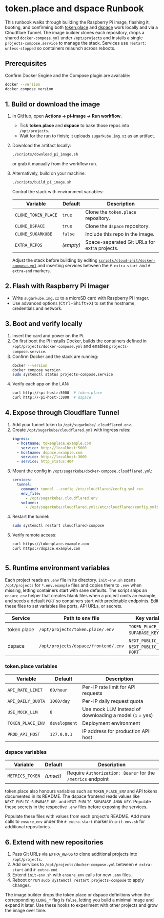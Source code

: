 # token.place and dspace Runbook

This runbook walks through building the Raspberry Pi image, flashing it, booting,
and confirming both [token.place](https://github.com/futuroptimist/token.place)
and [dspace](https://github.com/democratizedspace/dspace) work locally and via a
Cloudflare Tunnel. The image builder clones each repository, drops a shared
`docker-compose.yml` under `/opt/projects` and installs a single
`projects-compose.service` to manage the stack. Services use `restart:
unless-stopped` so containers relaunch across reboots.

## Prerequisites

Confirm Docker Engine and the Compose plugin are available:

```sh
docker --version
docker compose version
```

## 1. Build or download the image

1. In GitHub, open **Actions → pi-image → Run workflow**.
   - Tick **token.place** and **dspace** to bake those repos into `/opt/projects`.
   - Wait for the run to finish; it uploads `sugarkube.img.xz` as an artifact.
2. Download the artifact locally:
   ```sh
   ./scripts/download_pi_image.sh
   ```
   or grab it manually from the workflow run.
3. Alternatively, build on your machine:
   ```sh
   ./scripts/build_pi_image.sh
   ```
   Control the stack with environment variables:

   | Variable | Default | Description |
   | --- | --- | --- |
   | `CLONE_TOKEN_PLACE` | `true` | Clone the `token.place` repository. |
   | `CLONE_DSPACE` | `true` | Clone the `dspace` repository. |
   | `CLONE_SUGARKUBE` | `false` | Include this repo in the image. |
   | `EXTRA_REPOS` | _(empty)_ | Space-separated Git URLs for extra projects. |

   Adjust the stack before building by editing
   [`scripts/cloud-init/docker-compose.yml`](../scripts/cloud-init/docker-compose.yml)
   and inserting services between the `# extra-start` and `# extra-end` markers.

## 2. Flash with Raspberry Pi Imager

- Write `sugarkube.img.xz` to a microSD card with Raspberry Pi Imager.
- Use advanced options (<kbd>Ctrl</kbd>+<kbd>Shift</kbd>+<kbd>X</kbd>) to set the
  hostname, credentials and network.

## 3. Boot and verify locally

1. Insert the card and power on the Pi.
2. On first boot the Pi installs Docker, builds the containers defined in
   `/opt/projects/docker-compose.yml` and enables `projects-compose.service`.
3. Confirm Docker and the stack are running:
   ```sh
   docker --version
   docker compose version
   sudo systemctl status projects-compose.service
   ```
4. Verify each app on the LAN:
   ```sh
   curl http://<pi-host>:5000  # token.place
   curl http://<pi-host>:3000  # dspace
   ```

## 4. Expose through Cloudflare Tunnel

1. Add your tunnel token to `/opt/sugarkube/.cloudflared.env`.
2. Create `/opt/sugarkube/cloudflared.yml` with ingress rules:
   ```yaml
   ingress:
     - hostname: tokenplace.example.com
       service: http://localhost:5000
     - hostname: dspace.example.com
       service: http://localhost:3000
     - service: http_status:404
   ```
3. Mount the config in `/opt/sugarkube/docker-compose.cloudflared.yml`:
   ```yaml
   services:
     tunnel:
       command: tunnel --config /etc/cloudflared/config.yml run
       env_file:
         - /opt/sugarkube/.cloudflared.env
       volumes:
         - /opt/sugarkube/cloudflared.yml:/etc/cloudflared/config.yml:ro
   ```
4. Restart the tunnel:
   ```sh
   sudo systemctl restart cloudflared-compose
   ```
5. Verify remote access:
   ```sh
   curl https://tokenplace.example.com
   curl https://dspace.example.com
   ```
   ```

## 5. Runtime environment variables

Each project reads an `.env` file in its directory. `init-env.sh` scans
`/opt/projects` for `*.env.example` files and copies them to `.env` when missing,
letting containers start with sane defaults. The script ships an `ensure_env`
helper that creates blank files when a project omits an example, and seeds a
default `PORT` so containers start with predictable endpoints. Edit these files
to set variables like ports, API URLs, or secrets.

| Service     | Path to env file                     | Key variables (examples) |
| ----------- | ------------------------------------ | ------------------------ |
| token.place | `/opt/projects/token.place/.env`     | `TOKEN_PLACE_ENV`, `SUPABASE_URL`, `SUPABASE_KEY`, `PORT` |
| dspace      | `/opt/projects/dspace/frontend/.env` | `NEXT_PUBLIC_SUPABASE_URL`, `NEXT_PUBLIC_SUPABASE_ANON_KEY`, `PORT` |

### token.place variables

| Variable          | Default       | Description                                             |
| ----------------- | ------------- | ------------------------------------------------------- |
| `API_RATE_LIMIT`  | `60/hour`     | Per-IP rate limit for API requests                      |
| `API_DAILY_QUOTA` | `1000/day`    | Per-IP daily request quota                              |
| `USE_MOCK_LLM`    | `0`           | Use mock LLM instead of downloading a model (`1` = yes) |
| `TOKEN_PLACE_ENV` | `development` | Deployment environment                                  |
| `PROD_API_HOST`   | `127.0.0.1`   | IP address for production API host                      |

### dspace variables

| Variable        | Default   | Description                                                  |
| --------------- | --------- | ------------------------------------------------------------ |
| `METRICS_TOKEN` | _(unset)_ | Require `Authorization: Bearer` for the `/metrics` endpoint |

token.place also honours variables such as `TOKEN_PLACE_ENV` and API tokens
documented in its README. The dspace frontend reads values like
`NEXT_PUBLIC_SUPABASE_URL` and `NEXT_PUBLIC_SUPABASE_ANON_KEY`. Populate these
secrets in the respective `.env` files before exposing the services.

Populate these files with values from each project's README. Add more calls to
`ensure_env` under the `# extra-start` marker in `init-env.sh` for additional
repositories.

## 6. Extend with new repositories

1. Pass Git URLs via `EXTRA_REPOS` to clone additional projects into
   `/opt/projects`.
2. Add services to `/opt/projects/docker-compose.yml` between `# extra-start`
   and `# extra-end`.
3. Extend `init-env.sh` with `ensure_env` calls for new `.env` files.
4. Reboot or run `sudo systemctl restart projects-compose` to apply changes.

The image builder drops the token.place or dspace definitions when the
corresponding `CLONE_*` flag is `false`, letting you build a minimal image and
expand it later. Use these hooks to experiment with other projects and grow the
image over time.
